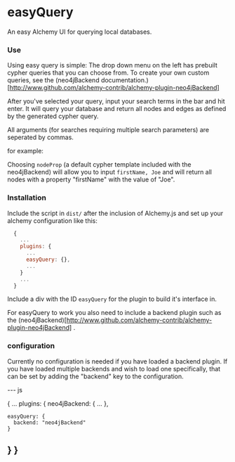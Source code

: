 easyQuery
=========

An easy Alchemy UI for querying local databases.

### Use

Using easy query is simple:
The drop down menu on the left has prebuilt cypher queries that you can choose from.  To create your own custom queries, see the (neo4jBackend documentation.)[http://www.github.com/alchemy-contrib/alchemy-plugin-neo4jBackend]

After you've selected your query, input your search terms in the bar and hit enter.  It will query your database and return all nodes and edges as defined by the generated cypher query.

All arguments (for searches requiring multiple search parameters) are seperated by commas.

for example:

Choosing `nodeProp` (a default cypher template included with the neo4jBackend) will allow you to input `firstName, Joe` and will return all nodes with a property "firstName" with the value of "Joe".

### Installation

Include the script in `dist/` after the inclusion of Alchemy.js and set up your alchemy configuration like this:

~~~ js
  {
    ...
    plugins: {
      ...
      easyQuery: {},
      ...
    }
    ...
  }
~~~

Include a div with the ID `easyQuery` for the plugin to build it's interface in.

For easyQuery to work you also need to include a backend plugin such as the (neo4jBackend)[http://www.github.com/alchemy-contrib/alchemy-plugin-neo4jBackend] .

### configuration

Currently no configuration is needed if you have loaded a backend plugin.
If you have loaded multiple backends and wish to load one specifically, that can be set by adding the "backend" key to the configuration.

--- js

{
  ...
  plugins: {
    neo4jBackend: {
	...
    },

    easyQuery: {
      backend: "neo4jBackend"
    }
  }
}
---
